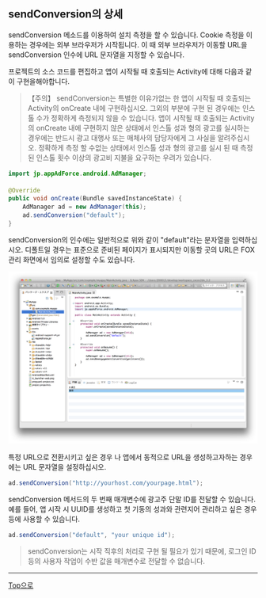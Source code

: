 ## sendConversion의 상세

sendConversion 메소드를 이용하여 설치 측정을 할 수 있습니다. Cookie 측정을 이용하는 경우에는 외부 브라우저가 시작됩니다. 이 때 외부 브라우저가 이동할 URL을 sendConversion 인수에 URL 문자열을 지정할 수 있습니다.

프로젝트의 소스 코드를 편집하고 앱이 시작될 때 호출되는 Activity에 대해 다음과 같이 구현을해야합니다.

> 【주의】
sendConversion는 특별한 이유가없는 한 앱이 시작될 때 호출되는 Activity의 onCreate 내에 구현하십시오. 그외의 부분에 구현 된 경우에는 인스톨 수가 정확하게 측정되지 않을 수 있습니다.
앱이 시작될 때 호출되는 Activity의 onCreate 내에 구현하지 않은 상태에서 인스톨 성과 형의 광고를 실시하는 경우에는 반드시 광고 대행사 또는 매체사의 담당자에게 그 사실을 알려주십시오.
 정확하게 측정 할 수없는 상태에서 인스톨 성과 형의 광고를 실시 된 때 측정 된 인스톨 횟수 이상의 광고비 지불을 요구하는 우려가 있습니다.

```java
import jp.appAdForce.android.AdManager;

@Override
public void onCreate(Bundle savedInstanceState) {
	AdManager ad = new AdManager(this);
	ad.sendConversion("default");
}
```

sendConversion의 인수에는 일반적으로 위와 같이 "default"라는 문자열을 입력하십시오. 디폴트일 경우는 표준으로 준비된 페이지가 표시되지만 이동할 곳의 URL은 FOX 관리 화면에서 임의로 설정할 수도 있습니다.

![sendConversion01](./img01.png)

특정 URL으로 전환시키고 싶은 경우 나 앱에서 동적으로 URL을 생성하고자하는 경우에는 URL 문자열을 설정하십시오.

```java
ad.sendConversion("http://yourhost.com/yourpage.html");
```

sendConversion 메서드의 두 번째 매개변수에 광고주 단말 ID를 전달할 수 있습니다. 예를 들어, 앱 시작 시 UUID를 생성하고 첫 기동의 성과와 관련지어 관리하고 싶은 경우 등에 사용할 수 있습니다.

```java
ad.sendConversion("default", "your unique id");
```
> sendConversion는 시작 직후의 처리로 구현 될 필요가 있기 때문에, 로그인 ID 등의 사용자 작업이 수반 값을 매개변수로 전달할 수 없습니다.

---
[Top으로](/3.x/lang/ko/README.md)
